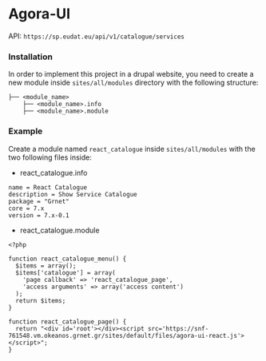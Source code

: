 # Agora-UI

API: `https://sp.eudat.eu/api/v1/catalogue/services`

### Installation

In order to implement this project in a drupal website, you need to create a new module inside `sites/all/modules` directory with the following structure:

```
├── <module_name>                    
    ├── <module_name>.info          
    ├── <module_name>.module

```
### Example

Create a module named `react_catalogue` inside `sites/all/modules` with the two following files inside:

 - react_catalogue.info

```
name = React Catalogue
description = Show Service Catalogue
package = "Grnet"
core = 7.x
version = 7.x-0.1
```

 - react_catalogue.module

```
<?php

function react_catalogue_menu() {
  $items = array();
  $items['catalogue'] = array(
    'page callback' => 'react_catalogue_page',
    'access arguments' => array('access content')
  );
  return $items;
}

function react_catalogue_page() {
  return "<div id='root'></div><script src='https://snf-761548.vm.okeanos.grnet.gr/sites/default/files/agora-ui-react.js'></script>";
}
```